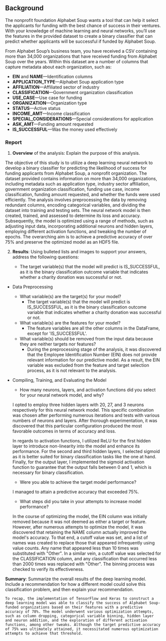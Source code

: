 ## Background
The nonprofit foundation Alphabet Soup wants a tool that can help it select the applicants for funding with the best chance of success in their ventures. With your knowledge of machine learning and neural networks, you’ll use the features in the provided dataset to create a binary classifier that can predict whether applicants will be successful if funded by Alphabet Soup.

From Alphabet Soup’s business team, you have received a CSV containing more than 34,000 organizations that have received funding from Alphabet Soup over the years. Within this dataset are a number of columns that capture metadata about each organization, such as:

* **EIN** and **NAME**—Identification columns
* **APPLICATION_TYPE**—Alphabet Soup application type
* **AFFILIATION**—Affiliated sector of industry
* **CLASSIFICATION**—Government organization classification
* **USE_CASE**—Use case for funding
* **ORGANIZATION**—Organization type
* **STATUS**—Active status
* **INCOME_AMT**—Income classification
* **SPECIAL_CONSIDERATIONS**—Special considerations for application
* **ASK_AMT**—Funding amount requested
* **IS_SUCCESSFUL**—Was the money used effectively

### Report 

1. **Overview** of the analysis: Explain the purpose of this analysis.

The objective of this study is to utilize a deep learning neural network to develop a binary classifier for predicting the likelihood of success for funding applicants from Alphabet Soup, a nonprofit organization. The dataset provided contains information on more than 34,000 organizations, including metadata such as application type, industry sector affiliation, government organization classification, funding use case, income classification, funding amount requested, and whether the funds were used efficiently. The analysis involves preprocessing the data by removing redundant columns, encoding categorical variables, and dividing the dataset into training and testing sets. The neural network model is then created, trained, and assessed to determine its loss and accuracy. Subsequently, the model is optimized using a range of methods, such as adjusting input data, incorporating additional neurons and hidden layers, employing different activation functions, and tweaking the number of epochs. The overarching aim is to achieve a predictive accuracy of over 75% and preserve the optimized model as an HDF5 file.

2. **Results**: Using bulleted lists and images to support your answers, address the following questions:

    * The target variable(s) that the model will predict is IS_SUCCESSFUL, as it is the binary classification outcome variable that indicates whether a charity donation was successful or not.

* Data Preprocessing

    * What variable(s) are the target(s) for your model?
        * The target variable(s) that the model will predict is IS_SUCCESSFUL, as it is the binary classification outcome variable that indicates whether a charity donation was successful or not.
    * What variable(s) are the features for your model?
        * The feature variables are all the other columns in the DataFrame, except for 'IS_SUCCESSFUL'.
    * What variable(s) should be removed from the input data because they are neither targets nor features?
        * During the preprocessing stage of the analysis, it was discovered that the Employee Identification Number (EIN) does not provide relevant information for our predictive model. As a result, the EIN variable was excluded from the feature and target selection process, as it is not relevant to the analysis.
    
* Compiling, Training, and Evaluating the Model

    * How many neurons, layers, and activation functions did you select for your neural network model, and why?
    
    I opted to employ three hidden layers with 20, 27, and 3 neurons respectively for this neural network model. This specific combination was chosen after performing numerous iterations and tests with various numbers of neurons and layers. After thorough experimentation, it was discovered that this particular configuration produced the most favorable outcomes in terms of accuracy and loss.

    In regards to activation functions, I utilized ReLU for the first hidden layer to introduce non-linearity into the model and enhance its performance. For the second and third hidden layers, I selected sigmoid as it is better suited for binary classification tasks like the one at hand. Finally, for the output layer, I implemented the sigmoid activation function to guarantee that the output falls between 0 and 1, which is necessary for binary classification.

    * Were you able to achieve the target model performance?
    
    I managed to attain a predictive accuracy that exceeded 75%.

    * What steps did you take in your attempts to increase model performance?

    In the course of optimizing the model, the EIN column was initially removed because it was not deemed as either a target or feature. However, after numerous attempts to optimize the model, it was discovered that retaining the NAME column actually improved the model's accuracy. To that end, a cutoff value was set, and a list of names was created to replace those that appeared infrequently using value counts. Any name that appeared less than 10 times was substituted with "Other". In a similar vein, a cutoff value was selected for the CLASSIFICATION column, and any classification that occurred less than 2000 times was replaced with "Other". The binning process was checked to verify its effectiveness.
    
**Summary**: Summarize the overall results of the deep learning model. Include a recommendation for how a different model could solve this classification problem, and then explain your recommendation.

    To recap, the implementation of TensorFlow and Keras to construct a deep learning model was able to classify the success of Alphabet Soup-funded organizations based on their features with a predictive accuracy of 78%. The model underwent various optimization attempts, such as column dropping, categorical variable binning, hidden layer and neuron addition, and the exploration of different activation functions, among other tweaks. Although the target predictive accuracy of 75% was ultimately attained, it necessitated numerous optimization attempts to achieve that threshold.
  
